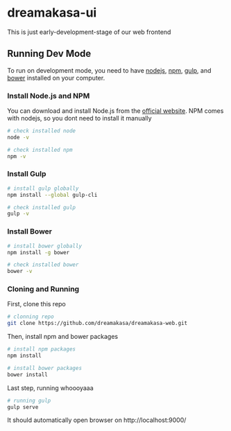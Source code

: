 # dreamakasa-ui
This is just early-development-stage of our web frontend

## Running Dev Mode
To run on development mode, you need to have [nodejs](https://nodejs.org/), [npm](https://www.npmjs.com/), [gulp](http://gulpjs.com/), and [bower](https://bower.io/) installed on your computer.

### Install Node.js and NPM
You can download and install Node.js from the [official website](https://nodejs.org/). 
NPM comes with nodejs, so you dont need to install it manually

```sh
# check installed node
node -v

# check installed npm
npm -v
```

### Install Gulp

```sh
# install gulp globally
npm install --global gulp-cli

# check installed gulp
gulp -v
```

### Install Bower

```sh
# install bower globally
npm install -g bower

# check installed bower
bower -v
```

### Cloning and Running

First, clone this repo
```sh
# clonning repo
git clone https://github.com/dreamakasa/dreamakasa-web.git
```
Then, install npm and bower packages
```sh
# install npm packages
npm install

# install bower packages
bower install
```

Last step, running whoooyaaa
```sh
# running gulp
gulp serve
```
It should automatically open browser on http://localhost:9000/

